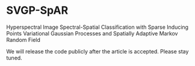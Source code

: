 # SVGP-SpAR
Hyperspectral Image Spectral-Spatial Classification with Sparse Inducing Points Variational Gaussian Processes and Spatially Adaptive Markov Random Field

We will release the code publicly after the article is accepted. Please stay tuned.
